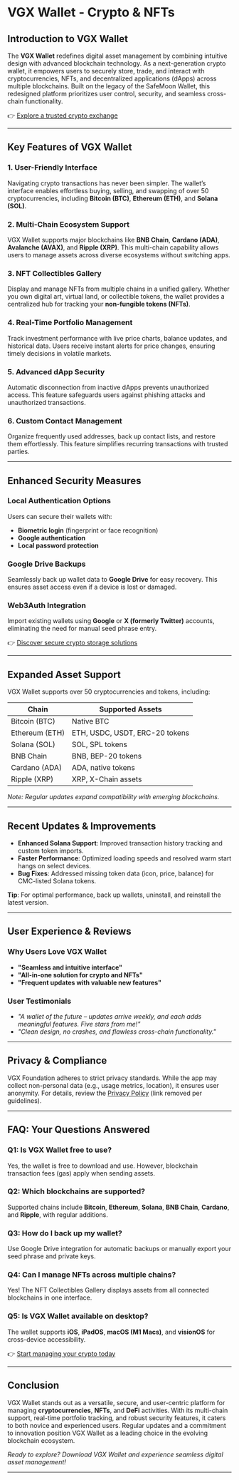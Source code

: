 # VGX Wallet - Crypto & NFTs  

## Introduction to VGX Wallet  
The **VGX Wallet** redefines digital asset management by combining intuitive design with advanced blockchain technology. As a next-generation crypto wallet, it empowers users to securely store, trade, and interact with cryptocurrencies, NFTs, and decentralized applications (dApps) across multiple blockchains. Built on the legacy of the SafeMoon Wallet, this redesigned platform prioritizes user control, security, and seamless cross-chain functionality.  

👉 [Explore a trusted crypto exchange](https://bit.ly/okx-bonus)  

---

## Key Features of VGX Wallet  

### 1. **User-Friendly Interface**  
Navigating crypto transactions has never been simpler. The wallet’s interface enables effortless buying, selling, and swapping of over 50 cryptocurrencies, including **Bitcoin (BTC)**, **Ethereum (ETH)**, and **Solana (SOL)**.  

### 2. **Multi-Chain Ecosystem Support**  
VGX Wallet supports major blockchains like **BNB Chain**, **Cardano (ADA)**, **Avalanche (AVAX)**, and **Ripple (XRP)**. This multi-chain capability allows users to manage assets across diverse ecosystems without switching apps.  

### 3. **NFT Collectibles Gallery**  
Display and manage NFTs from multiple chains in a unified gallery. Whether you own digital art, virtual land, or collectible tokens, the wallet provides a centralized hub for tracking your **non-fungible tokens (NFTs)**.  

### 4. **Real-Time Portfolio Management**  
Track investment performance with live price charts, balance updates, and historical data. Users receive instant alerts for price changes, ensuring timely decisions in volatile markets.  

### 5. **Advanced dApp Security**  
Automatic disconnection from inactive dApps prevents unauthorized access. This feature safeguards users against phishing attacks and unauthorized transactions.  

### 6. **Custom Contact Management**  
Organize frequently used addresses, back up contact lists, and restore them effortlessly. This feature simplifies recurring transactions with trusted parties.  

---

## Enhanced Security Measures  

### Local Authentication Options  
Users can secure their wallets with:  
- **Biometric login** (fingerprint or face recognition)  
- **Google authentication**  
- **Local password protection**  

### Google Drive Backups  
Seamlessly back up wallet data to **Google Drive** for easy recovery. This ensures asset access even if a device is lost or damaged.  

### Web3Auth Integration  
Import existing wallets using **Google** or **X (formerly Twitter)** accounts, eliminating the need for manual seed phrase entry.  

👉 [Discover secure crypto storage solutions](https://bit.ly/okx-bonus)  

---

## Expanded Asset Support  

VGX Wallet supports over 50 cryptocurrencies and tokens, including:  

| Chain               | Supported Assets                          |  
|---------------------|-------------------------------------------|  
| Bitcoin (BTC)       | Native BTC                                |  
| Ethereum (ETH)      | ETH, USDC, USDT, ERC-20 tokens            |  
| Solana (SOL)        | SOL, SPL tokens                           |  
| BNB Chain           | BNB, BEP-20 tokens                        |  
| Cardano (ADA)       | ADA, native tokens                        |  
| Ripple (XRP)        | XRP, X-Chain assets                       |  

*Note: Regular updates expand compatibility with emerging blockchains.*  

---

## Recent Updates & Improvements  

- **Enhanced Solana Support**: Improved transaction history tracking and custom token imports.  
- **Faster Performance**: Optimized loading speeds and resolved warm start hangs on select devices.  
- **Bug Fixes**: Addressed missing token data (icon, price, balance) for CMC-listed Solana tokens.  

**Tip**: For optimal performance, back up wallets, uninstall, and reinstall the latest version.  

---

## User Experience & Reviews  

### Why Users Love VGX Wallet  
- **"Seamless and intuitive interface"**  
- **"All-in-one solution for crypto and NFTs"**  
- **"Frequent updates with valuable new features"**  

### User Testimonials  
- *"A wallet of the future – updates arrive weekly, and each adds meaningful features. Five stars from me!"*  
- *"Clean design, no crashes, and flawless cross-chain functionality."*  

---

## Privacy & Compliance  

VGX Foundation adheres to strict privacy standards. While the app may collect non-personal data (e.g., usage metrics, location), it ensures user anonymity. For details, review the [Privacy Policy](https://vgxfoundation.com/privacy-policy) (link removed per guidelines).  

---

## FAQ: Your Questions Answered  

### Q1: Is VGX Wallet free to use?  
Yes, the wallet is free to download and use. However, blockchain transaction fees (gas) apply when sending assets.  

### Q2: Which blockchains are supported?  
Supported chains include **Bitcoin**, **Ethereum**, **Solana**, **BNB Chain**, **Cardano**, and **Ripple**, with regular additions.  

### Q3: How do I back up my wallet?  
Use Google Drive integration for automatic backups or manually export your seed phrase and private keys.  

### Q4: Can I manage NFTs across multiple chains?  
Yes! The NFT Collectibles Gallery displays assets from all connected blockchains in one interface.  

### Q5: Is VGX Wallet available on desktop?  
The wallet supports **iOS**, **iPadOS**, **macOS (M1 Macs)**, and **visionOS** for cross-device accessibility.  

👉 [Start managing your crypto today](https://bit.ly/okx-bonus)  

---

## Conclusion  

VGX Wallet stands out as a versatile, secure, and user-centric platform for managing **cryptocurrencies**, **NFTs**, and **DeFi** activities. With its multi-chain support, real-time portfolio tracking, and robust security features, it caters to both novice and experienced users. Regular updates and a commitment to innovation position VGX Wallet as a leading choice in the evolving blockchain ecosystem.  

*Ready to explore? Download VGX Wallet and experience seamless digital asset management!*  

--- 
